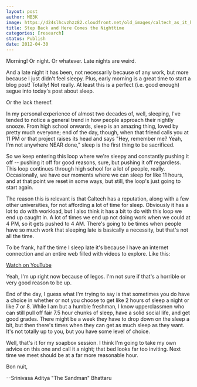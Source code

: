 ```yaml
---
layout: post
author: MB3K
image: https://d24slhcvzhzz82.cloudfront.net/old_images/caltech_as_it_happens/6a0105349b8251970b0168eadc39c5970c.jpg
title: Step Back and Here Comes the Nighttime 
categories: [research]
status: Publish
date: 2012-04-30
---
```



 Morning! Or night. Or whatever. Late nights are weird.

 And a late night it has been, not necessarily because of any work, but more  because I just didn't feel sleepy. Plus, early morning is a great time to start a blog post! Totally! Not really. At least this is a perfect (i.e. good enough) segue into today's post about sleep.

Or the lack thereof.

 In my personal experience of almost two decades of, well, sleeping, I've tended to notice a general trend in how people approach their nightly snooze. From high school onwards, sleep is an amazing thing, loved by pretty much everyone; end of the day, though, when that friend calls you at 11 PM or that project raises its head and says "Hey, remember me? Yeah, I'm not anywhere NEAR done," sleep is the first thing to be sacrificed.

 So we keep entering this loop where we're sleepy and constantly pushing it off -- pushing it off for good reasons, sure, but pushing it off regardless. This loop continues through high school for a lot of people, really. Occasionally, we have our moments where we can sleep for like 11 hours, and at that point we reset in some ways, but still, the loop's just going to start again.

 The reason this is relevant is that Caltech has a reputation, along with a few other universities, for not affording a lot of time for sleep. Obviously it has a lot to do with workload, but I also think it has a bit to do with this loop we end up caught in. A lot of times we end up not doing work when we could at 4 PM, so it gets pushed to 4 AM. There's going to be times when people have so much work that sleeping late is basically a necessity, but that's not all the time.

 To be frank, half the time I sleep late it's because I have an internet connection and an entire web filled with videos to explore. Like this:

[Watch on YouTube](https://www.youtube.com/watch?v=4qsWFFuYZYI)

 Yeah, I'm up right now because of legos. I'm not sure if that's a horrible or very good reason to be up.

 End of the day, I guess what I'm trying to say is that sometimes you do have a choice in whether or not you choose to get like 2 hours of sleep a night or like 7 or 8. While I am but a humble freshman, I know upperclassmen who can still pull off fair 7.5 hour chunks of sleep, have a solid social life, and get good grades. There might be a week they have to drop down on the sleep a bit, but then there's times when they can get as much sleep as they want. It's not totally up to you, but you have some level of choice.

 Well, that's it for my soapbox session. I think I'm going to take my own advice on this one and call it a night; that bed looks far too inviting. Next time we meet should be at a far more reasonable hour.

Bon nuit,

--Srinivasa Aditya "The Sandman" Bhattaru

